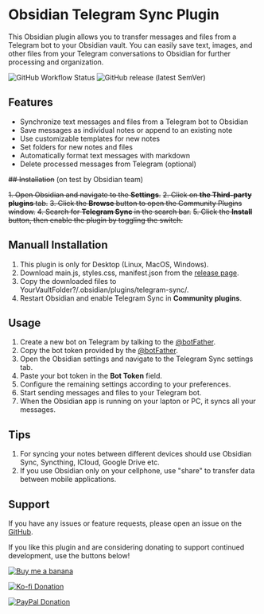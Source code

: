 # Obsidian Telegram Sync Plugin

This Obsidian plugin allows you to transfer messages and files from a Telegram bot to your Obsidian vault. You can easily save text, images, and other files from your Telegram conversations to Obsidian for further processing and organization.

![GitHub Workflow Status](https://img.shields.io/github/actions/workflow/status/soberhacker/obsidian-telegram-sync/release.yml?style=shield) ![GitHub release (latest SemVer)](https://img.shields.io/github/v/release/soberhacker/obsidian-telegram-sync?display_name=tag)

## Features

- Synchronize text messages and files from a Telegram bot to Obsidian
- Save messages as individual notes or append to an existing note
- Use customizable templates for new notes
- Set folders for new notes and files
- Automatically format text messages with markdown
- Delete processed messages from Telegram (optional)

~~## Installation~~ (on test by Obsidian team)

~~1. Open Obsidian and navigate to the **Settings**.~~
~~2. Click on **the Third-party plugins** tab.~~
~~3. Click the **Browse** button to open the Community Plugins window.~~
~~4. Search for **Telegram Sync** in the search bar.~~
~~5. Click the **Install** button, then enable the plugin by toggling the switch.~~

## Manuall Installation

1. This plugin is only for Desktop (Linux, MacOS, Windows).
2. Download main.js, styles.css, manifest.json from the [release page](https://github.com/soberhacker/obsidian-telegram-sync/releases).
3. Copy the downloaded files to YourVaultFolder?/.obsidian/plugins/telegram-sync/.
4. Restart Obsidian and enable Telegram Sync in **Community plugins**.

## Usage

1. Create a new bot on Telegram by talking to the  [@botFather](https://t.me/botfather).
2. Copy the bot token provided by the [@botFather](https://t.me/botfather).
3. Open the Obsidian settings and navigate to the Telegram Sync settings tab.
4. Paste your bot token in the **Bot Token** field.
5. Configure the remaining settings according to your preferences.
6. Start sending messages and files to your Telegram bot. 
7. When the Obsidian app is running on your lapton or PC, it syncs all your messages.

## Tips

1. For syncing your notes between different devices should use Obsidian Sync, Syncthing, ICloud, Google Drive etc. 
2. If you use Obsidian only on your cellphone, use "share" to transfer data between mobile applications.

## Support

If you have any issues or feature requests, please open an issue on the [GitHub](https://github.com/soberhacker/obsidian-telegram-sync).

If you like this plugin and are considering donating to support continued development, use the buttons below!

[![Buy me a banana](https://img.buymeacoffee.com/button-api/?text=Buy%20me%20a%20banana&emoji=🍌&slug=soberhacker&button_colour=5F5F5F&font_colour=ffffff&font_family=Cookie&outline_colour=000000&coffee_colour=FFDD00)](https://www.buymeacoffee.com/soberhacker)

[![Ko-fi Donation](https://ko-fi.com/img/githubbutton_sm.svg)](https://ko-fi.com/soberhacker)

[![PayPal Donation](https://www.paypalobjects.com/webstatic/en_US/i/buttons/PP_logo_h_100x26.png)](https://www.paypal.com/donate/?hosted_button_id=VYSCUZX8MYGCU)
